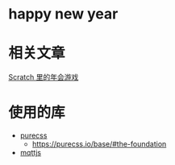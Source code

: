 #  happy new year

# 相关文章
[Scratch 里的年会游戏](https://wwj718.github.io/post/%E7%BC%96%E7%A8%8B/scratch-guess-number-game/)

# 使用的库
- [purecss](https://github.com/pure-css/pure)
  -  https://purecss.io/base/#the-foundation
- [mqttjs](https://github.com/mqttjs/MQTT.js#browser)
